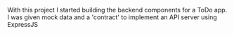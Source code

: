 With this project I started building the backend components for a ToDo app. I was given mock data and a 'contract' to implement an API server using ExpressJS 
